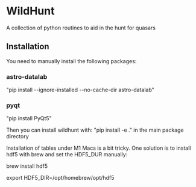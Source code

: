 # WildHunt
A collection of python routines to aid in the hunt for quasars


## Installation 

You need to manually install the following packages:

### astro-datalab 
"pip install --ignore-installed --no-cache-dir astro-datalab"

### pyqt 
"pip install PyQt5"


Then you can install wildhunt with:
"pip install -e ." in the main package directory


Installation of tables under M1 Macs is a bit tricky.  One solution is to install hdf5 with brew and set the HDF5_DUR manually:

brew install hdf5

export HDF5_DIR=/opt/homebrew/opt/hdf5 
